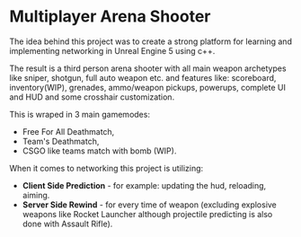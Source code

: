 # Multiplayer Arena Shooter

The idea behind this project was to create a strong platform for learning and implementing networking in Unreal Engine 5 using c++. 

The result is a third person arena shooter with all main weapon archetypes like sniper, shotgun, full auto weapon etc. 
and features like: scoreboard, inventory(WIP), grenades, ammo/weapon pickups, powerups, complete UI and HUD and some crosshair customization.

This is wraped in 3 main gamemodes: 
- Free For All Deathmatch,
- Team's Deathmatch,
- CSGO like teams match with bomb (WIP).

When it comes to networking this project is utilizing:
- **Client Side Prediction** - for example: updating the hud, reloading, aiming.
- **Server Side Rewind** - for every time of weapon (excluding explosive weapons like Rocket Launcher although projectile predicting is also done with Assault Rifle).
